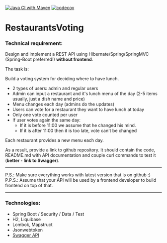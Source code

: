 [![Java CI with Maven](https://github.com/ilspaces2/Restaurants_voting/actions/workflows/maven.yml/badge.svg)](https://github.com/ilspaces2/Restaurants_voting/actions/workflows/maven.yml)
[![codecov](https://codecov.io/gh/ilspaces2/Restaurants_voting/branch/master/graph/badge.svg?token=448NAH4QE4)](https://codecov.io/gh/ilspaces2/Restaurants_voting)
# RestaurantsVoting
### Technical requirement: 
Design and implement a REST API using Hibernate/Spring/SpringMVC (Spring-Boot preferred!) **without frontend**.

The task is:

Build a voting system for deciding where to have lunch.

* 2 types of users: admin and regular users
* Admin can input a restaurant and it's lunch menu of the day (2-5 items usually, just a dish name and price)
* Menu changes each day (admins do the updates)
* Users can vote for a restaurant they want to have lunch at today
* Only one vote counted per user
* If user votes again the same day:
    - If it is before 11:00 we assume that he changed his mind.
    - If it is after 11:00 then it is too late, vote can't be changed

Each restaurant provides a new menu each day.

As a result, provide a link to github repository. It should contain the code, README.md with API documentation and couple curl commands to test it (**better - link to Swagger**).

-----------------------------
P.S.: Make sure everything works with latest version that is on github :)  
P.P.S.: Assume that your API will be used by a frontend developer to build frontend on top of that.

-----------------------------

### Technologies:

* Spring Boot / Security / Data / Test
* H2, Liquibase
* Lombok, Mapstruct
* Jsonwebtoken
* [Swagger API](http://localhost:8080/swagger-ui/index.html "swagger url")

